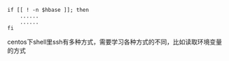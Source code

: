 ```shell
if [[ ! -n $hbase ]]; then
	......
	......
fi
```





centos下shell里ssh有多种方式，需要学习各种方式的不同，比如读取环境变量的方式 